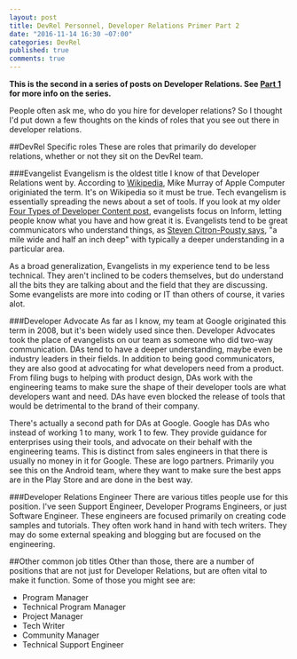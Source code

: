 ```yaml
---
layout: post
title: DevRel Personnel, Developer Relations Primer Part 2
date: "2016-11-14 16:30 −07:00"
categories: DevRel
published: true
comments: true
---
```


**This is the second in a series of posts on Developer Relations. See [Part 1](2016-11-08-devrel-primer-1.md) for more info on the series.**

People often ask me, who do you hire for developer relations? So I thought I'd put down a few thoughts on the kinds of roles that you see out there in developer relations.

##DevRel Specific roles
These are roles that primarily do developer relations, whether or not they sit on the DevRel team.

###Evangelist
Evangelism is the oldest title I know of that Developer Relations went by. According to [Wikipedia](https://en.wikipedia.org/wiki/Technology_evangelist),  Mike Murray of Apple Computer originiated the term. It's on Wikipedia so it must be true. Tech evangelism is essentially spreading the news about a set of tools. If you look at my older [Four Types of Developer Content post](http://manomarks.net/devrel/2016/01/08/four-types-developer-content.html), evangelists focus on Inform, letting people know what you have and how great it is. Evangelists tend to be great communicators who understand things, as [Steven Citron-Pousty says](https://www.youtube.com/watch?v=qeAJWrBVLeI), "a mile wide and half an inch deep" with typically a deeper understanding in a particular area.

As a broad generalization, Evangelists in my experience tend to be less technical. They aren't inclined to be coders themselves, but do understand all the bits they are talking about and the field that they are discussing. Some evangelists are more into coding or IT than others of course, it varies alot.

###Developer Advocate
As far as I know, my team at Google originated this term in 2008, but it's been widely used since then. Developer Advocates took the place of evangelists on our team as someone who did two-way communication. DAs tend to have a deeper understanding, maybe even be industry leaders in their fields. In addition to being good communicators, they are also good at advocating for what developers need from a product. From filing bugs to helping with product design, DAs work with the engineering teams to make sure the shape of their developer tools are what developers want and need. DAs have even blocked the release of tools that would be detrimental to the brand of their company.

There's actually a second path for DAs at Google. Google has DAs who instead of working 1 to many, work 1 to few. They provide guidance for enterprises using their tools, and advocate on their behalf with the engineering teams. This is distinct from sales engineers in that there is usually no money in it for Google. These are logo partners. Primarily you see this on the Android team, where they want to make sure the best apps are in the Play Store and are done in the best way.

###Developer Relations Engineer
There are various titles people use for this position. I've seen Support Engineer, Developer Programs Engineers, or just Software Engineer. These engineers are focused primarily on creating code samples and tutorials. They often work hand in hand with tech writers. They may do some external speaking and blogging but are focused on the engineering. 

##Other common job titles
Other than those, there are a number of positions that are not just for Developer Relations, but are often vital to make it function. Some of those you might see are:
* Program Manager
* Technical Program Manager
* Project Manager
* Tech Writer
* Community Manager
* Technical Support Engineer
